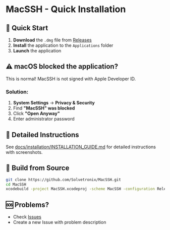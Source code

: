 # MacSSH - Quick Installation

## 🚀 Quick Start

1. **Download** the `.dmg` file from [Releases](https://github.com/Solvetronix/MacSSH/releases)
2. **Install** the application to the `Applications` folder
3. **Launch** the application

## ⚠️ macOS blocked the application?

This is normal! MacSSH is not signed with Apple Developer ID.

### Solution:
1. **System Settings** → **Privacy & Security**
2. Find **"MacSSH" was blocked**
3. Click **"Open Anyway"**
4. Enter administrator password

## 📖 Detailed Instructions

See [docs/installation/INSTALLATION_GUIDE.md](docs/installation/INSTALLATION_GUIDE.md) for detailed instructions with screenshots.

## 🔧 Build from Source

```bash
git clone https://github.com/Solvetronix/MacSSH.git
cd MacSSH
xcodebuild -project MacSSH.xcodeproj -scheme MacSSH -configuration Release build
```

## 🆘 Problems?

- Check [Issues](https://github.com/Solvetronix/MacSSH/issues)
- Create a new Issue with problem description
